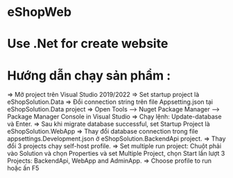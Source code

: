 # eShopWeb
# Use .Net for create website
# Hướng dẫn chạy sản phẩm : 
=>	Mở project trên Visual Studio 2019/2022
=>	Set startup project là eShopSolution.Data 
=>	Đổi connection string trên file Appsetting.json tại eShopSolution.Data project
=>	Open Tools --> Nuget Package Manager --> Package Manager Console in Visual Studio
=>	Chạy lệnh: Update-database và Enter.
=>	Sau khi migrate database successful, set Startup Project là eShopSolution.WebApp
=>	Thay đổi database connection trong file appsettings.Development.json ở eShopSolution.BackendApi project.
=>	Thay đổi 3 projects chạy self-host profile.
=>	Set multiple run project: Chuột phải vào Solution và chọn Properties và set Multiple Project, chọn Start lần lượt 3 Projects: BackendApi, WebApp and AdminApp.
=>	Choose profile to run hoặc ấn F5
